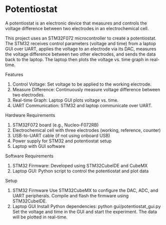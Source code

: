# Potentiostat
A potentiostat is an electronic device that measures and controls the voltage difference between two electrodes in an electrochemical cell.

This project uses an STM32F072 microcontroller to create a potentiostat. The STM32 receives control parameters (voltage and time) from a laptop GUI over UART, applies the voltage to an electrode via its DAC, measures the voltage difference between two other electrodes, and sends the data back to the laptop. The laptop then plots the voltage vs. time graph in real-time.

Features
1. Control Voltage: Set voltage to be applied to the working electrode.
2. Measure Difference: Continuously measure voltage difference between two electrodes.
3. Real-time Graph: Laptop GUI plots voltage vs. time.
4. UART Communication: STM32 and laptop communicate over UART.

Hardware Requirements
1. STM32F072 board (e.g., Nucleo-F072RB)
2. Electrochemical cell with three electrodes (working, reference, counter)
3. USB-to-UART cable (if not using onboard USB)
4. Power supply for STM32 and potentiostat setup
5. Laptop with GUI software

Software Requirements
1. STM32 Firmware: Developed using STM32CubeIDE and CubeMX
2. Laptop GUI: Python script to control the potentiostat and plot data

Setup
1. STM32 Firmware
Use STM32CubeMX to configure the DAC, ADC, and UART peripherals.
Compile and flash the firmware using STM32CubeIDE.
2. Laptop GUI
Install Python dependencies:
python gui/potentiostat_gui.py
Set the voltage and time in the GUI and start the experiment. The data will be plotted in real-time.
